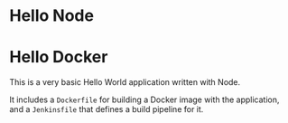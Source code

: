 # Hello Node
# Hello Docker
This is a very basic Hello World application written with Node.

It includes a `Dockerfile` for building a Docker image with the application, and a `Jenkinsfile` that defines a build pipeline for it.
